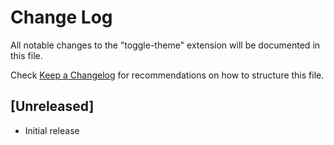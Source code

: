 # Change Log

All notable changes to the "toggle-theme" extension will be documented in this file.

Check [Keep a Changelog](http://keepachangelog.com/) for recommendations on how to structure this file.

## [Unreleased]

- Initial release